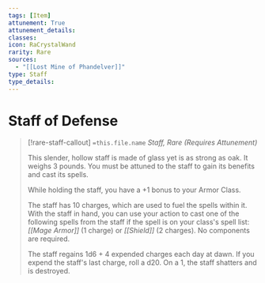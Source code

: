 ```yaml
---
tags: [Item]
attunement: True
attunement_details: 
classes: 
icon: RaCrystalWand
rarity: Rare
sources:
  - "[[Lost Mine of Phandelver]]"
type: Staff
type_details: 
---
```

# Staff of Defense
>[!rare-staff-callout] `=this.file.name`
>*Staff, Rare (Requires Attunement)*
>
>This slender, hollow staff is made of glass yet is as strong as oak. It weighs 3 pounds. You must be attuned to the staff to gain its benefits and cast its spells.
>
>While holding the staff, you have a +1 bonus to your Armor Class.
>
>The staff has 10 charges, which are used to fuel the spells within it. With the staff in hand, you can use your action to cast one of the following spells from the staff if the spell is on your class's spell list: *[[Mage Armor]]* (1 charge) or *[[Shield]]* (2 charges). No components are required.
>
>The staff regains 1d6 + 4 expended charges each day at dawn. If you expend the staff's last charge, roll a d20. On a 1, the staff shatters and is destroyed.
>
>
